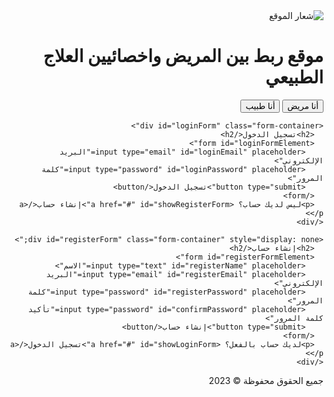 <!DOCTYPE html>
<html lang="ar" dir="rtl">
<head>
  <meta charset="UTF-8">
  <title>موقع ربط بين المريض واخصائيين العلاج الطبيعي</title>
  <style>
    /* تصميم الواجهة (احتفظ بهذا التصميم كما هو) */
    body { /* ... */ }
    .container { /* ... */ }
    /* ... */
  </style>
  <script src="https://www.gstatic.com/firebasejs/9.15.0/firebase-app-compat.js"></script>
  <script src="https://www.gstatic.com/firebasejs/9.15.0/firebase-auth-compat.js"></script>
  <script src="https://www.gstatic.com/firebasejs/9.15.0/firebase-firestore-compat.js"></script>
  <script>
    // معلومات مشروعك في Firebase (استبدل هذه القيم بمعلومات مشروعك)
    const firebaseConfig = {
      // ...
    };
    firebase.initializeApp(firebaseConfig);
    const auth = firebase.auth();
    const db = firebase.firestore();
  </script>
</head>
<body>
  <div class="container">
    <div class="header">
      <img src="logo.png" alt="شعار الموقع">
      <h1>موقع ربط بين المريض واخصائيين العلاج الطبيعي</h1>
    </div>
    <div class="buttons">
      <button id="patientButton">أنا مريض</button>
      <button id="doctorButton">أنا طبيب</button>
    </div>

    <div id="loginForm" class="form-container">
      <h2>تسجيل الدخول</h2>
      <form id="loginFormElement">
        <input type="email" id="loginEmail" placeholder="البريد الإلكتروني">
        <input type="password" id="loginPassword" placeholder="كلمة المرور">
        <button type="submit">تسجيل الدخول</button>
      </form>
      <p>ليس لديك حساب؟ <a href="#" id="showRegisterForm">إنشاء حساب</a></p>
    </div>

    <div id="registerForm" class="form-container" style="display: none;">
      <h2>إنشاء حساب</h2>
      <form id="registerFormElement">
        <input type="text" id="registerName" placeholder="الاسم">
        <input type="email" id="registerEmail" placeholder="البريد الإلكتروني">
        <input type="password" id="registerPassword" placeholder="كلمة المرور">
        <input type="password" id="confirmPassword" placeholder="تأكيد كلمة المرور">
        <button type="submit">إنشاء حساب</button>
      </form>
      <p>لديك حساب بالفعل؟ <a href="#" id="showLoginForm">تسجيل الدخول</a></p>
    </div>
  </div>

  <div class="footer">
    جميع الحقوق محفوظة &copy; 2023
  </div>

  <script>
    const showRegisterForm = document.getElementById('showRegisterForm');
    const showLoginForm = document.getElementById('showLoginForm');
    const loginForm = document.getElementById('loginForm');
    const registerForm = document.getElementById('registerForm');
    const patientButton = document.getElementById('patientButton');
    const doctorButton = document.getElementById('doctorButton');

    showRegisterForm.addEventListener('click', (event) => {
      event.preventDefault();
      loginForm.style.display = 'none';
      registerForm.style.display = 'block';
    });

    showLoginForm.addEventListener('click', (event) => {
      event.preventDefault();
      registerForm.style.display = 'none';
      loginForm.style.display = 'block';
    });

    patientButton.addEventListener('click', () => {
      // هنا يمكنك إضافة الكود الخاص بتوجيه المستخدم إلى صفحة المرضى
      alert('أنت مريض');
    });

    doctorButton.addEventListener('click', () => {
      // هنا يمكنك إضافة الكود الخاص بتوجيه المستخدم إلى صفحة الأطباء
      alert('أنت طبيب');
    });

    // تعديل: منع إعادة تحميل الصفحة عند إرسال النماذج
    document.getElementById('loginFormElement').addEventListener('submit', (event) => {
      event.preventDefault();
      loginUser(); // استدعاء دالة تسجيل الدخول
    });

    document.getElementById('registerFormElement').addEventListener('submit', (event) => {
      event.preventDefault();
      registerUser(); // استدعاء دالة إنشاء حساب
    });

    // تعديل: إضافة دوال تسجيل الدخول وإنشاء حساب مع التحقق من البيانات
    async function loginUser() {
      const email = document.getElementById('loginEmail').value;
      const password = document.getElementById('loginPassword').value;

      if (!email || !password) {
        alert('الرجاء إدخال البريد الإلكتروني وكلمة المرور.');
        return;
      }

      try {
        const userCredential = await auth.signInWithEmailAndPassword(email, password);
        const user = userCredential.user;
        console.log('تم تسجيل الدخول بنجاح:', user);
        window.location.href = '/'; // توجيه المستخدم إلى الصفحة الرئيسية
      } catch (error) {
        console.error('خطأ في تسجيل الدخول:', error);
        alert('خطأ في تسجيل الدخول: ' + error.message);
      }
    }

    async function registerUser() {
      const name = document.getElementById('registerName').value;
      const email = document.getElementById('registerEmail').value;
      const password = document.getElementById('registerPassword').value;
      const confirmPassword = document.getElementById('confirmPassword').value;

      if (!name || !email || !password || !confirmPassword) {
        alert('الرجاء ملء جميع الحقول.');
        return;
      }

      if (password !== confirmPassword) {
        alert('كلمات المرور غير متطابقة.');
        return;
      }

      try {
        const userCredential = await auth.createUserWithEmailAndPassword(email, password);
        const user = userCredential.user;

        await db.collection('users').doc(user.uid).set({
          name: name,
          email: email
        });

        console.log('تم إنشاء حساب المستخدم بنجاح');
        alert('تم إنشاء حسابك بنجاح!');
        window.location.href = '/login'; // توجيه المستخدم إلى صفحة تسجيل الدخول
      } catch (error) {
        console.error('خطأ في إنشاء حساب المستخدم:', error);
        alert('حدث خطأ أثناء التسجيل: ' + error.message);
      }
    }
  </script>
</body>
</html>
